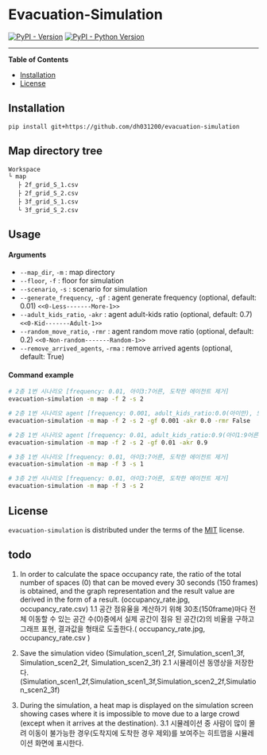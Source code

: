 # Evacuation-Simulation

[![PyPI - Version](https://img.shields.io/pypi/v/evacuation-simulation.svg)](https://pypi.org/project/evacuation-simulation)
[![PyPI - Python Version](https://img.shields.io/pypi/pyversions/evacuation-simulation.svg)](https://pypi.org/project/evacuation-simulation)

-----

**Table of Contents**

- [Installation](#installation)
- [License](#license)

## Installation

```console
pip install git+https://github.com/dh031200/evacuation-simulation
```

## Map directory tree
```
Workspace
└ map
　 ├ 2f_grid_S_1.csv
　 ├ 2f_grid_S_2.csv
　 ├ 3f_grid_S_1.csv
　 └ 3f_grid_S_2.csv
```


## Usage

#### Arguments
* `--map_dir`, `-m` : map directory
* `--floor`, `-f` : floor for simulation
* `--scenario`, `-s` : scenario for simulation
* `--generate_frequency`, `-gf` : agent generate frequency (optional, default: 0.01) `<<0-Less-------More-1>>`
* `--adult_kids_ratio`, `-akr` : agent adult-kids ratio (optional, default: 0.7) `<<0-Kid-------Adult-1>>`
* `--random_move_ratio`, `-rmr` : agent random move ratio (optional, default: 0.2) `<<0-Non-random-------Random-1>>`
* `--remove_arrived_agents`, `-rma` : remove arrived agents (optional, default: True)

#### Command example
```bash
# 2층 1번 시나리오 [frequency: 0.01, 아이3:7어른, 도착한 에이전트 제거]
evacuation-simulation -m map -f 2 -s 2

# 2층 1번 시나리오 agent [frequency: 0.001, adult_kids_ratio:0.0(아이만), 도착한 에이전트 제거 하지 않음]
evacuation-simulation -m map -f 2 -s 2 -gf 0.001 -akr 0.0 -rmr False

# 2층 1번 시나리오 agent [frequency: 0.01, adult_kids_ratio:0.9(아이1:9어른), 도착한 에이전트 제거]
evacuation-simulation -m map -f 2 -s 2 -gf 0.01 -akr 0.9

# 3층 1번 시나리오 [frequency: 0.01, 아이3:7어른, 도착한 에이전트 제거]
evacuation-simulation -m map -f 3 -s 1

# 3층 2번 시나리오 [frequency: 0.01, 아이3:7어른, 도착한 에이전트 제거]
evacuation-simulation -m map -f 3 -s 2


```

## License

`evacuation-simulation` is distributed under the terms of the [MIT](https://spdx.org/licenses/MIT.html) license.

## todo

1. In order to calculate the space occupancy rate, the ratio of the total number of spaces (0) that can be moved every
   30 seconds (150 frames) is obtained, and the graph representation and the result value are derived in the form of a
   result. (occupancy_rate.jpg, occupancy_rate.csv)
   1.1 공간 점유율을 계산하기 위해 30초(150frame)마다 전체 이동할 수 있는 공간 수(0)중에서 실제 공간이 점유 된 공간(2)의 비율을 구하고 그래프 표현, 결과값을 형태로 도출한다.(
   occupancy_rate.jpg, occupancy_rate.csv )

2. Save the simulation video (Simulation_scen1_2f, Simulation_scen1_3f, Simulation_scen2_2f, Simulation_scen2_3f)
   2.1 시뮬레이션 동영상을 저장한다.(Simulation_scen1_2f,Simulation_scen1_3f,Simulation_scen2_2f,Simulation_scen2_3f)

3. During the simulation, a heat map is displayed on the simulation screen showing cases where it is impossible to move
   due to a large crowd (except when it arrives at the destination).
   3.1 시뮬레이션 중 사람이 많이 몰려 이동이 불가능한 경우(도착지에 도착한 경우 제외)를 보여주는 히트맵을 시뮬레이션 화면에 표시한다.
